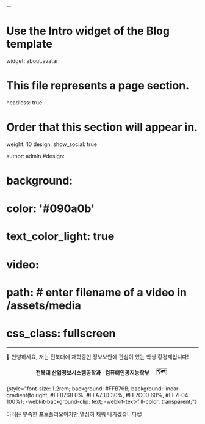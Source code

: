 --
# Use the Intro widget of the Blog template
widget: about.avatar

# This file represents a page section.
headless: true

# Order that this section will appear in.
weight: 10
design:
    show_social: true

author: admin
#design:
#  background:
#    color: '#090a0b'
#    text_color_light: true
#    video:
#      path:  # enter filename of a video in /assets/media
#  css_class: fullscreen
---

👋 안녕하세요, 저는 전북대에 재학중인 정보보안에 관심이 있는 학생 황경재입니다!
<!-- 🗺️ 학과명 옆 지도 아이콘 + 토글 지도 -->
<div style="text-align:center; margin-top:10px;">
  <strong>전북대 산업정보시스템공학과 · 컴퓨터인공지능학부</strong>
  <button id="jbnu-map-toggle"
          title="전북대학교 지도 보기"
          style="border:none; background:none; cursor:pointer; font-size:1.3rem; margin-left:8px;">
    🗺️
  </button>
</div>

<div id="jbnu-map-wrap" style="display:none; margin-top:16px;">
  <input id="map-search" type="text" placeholder="장소 또는 주소 검색..."
         style="width:80%; max-width:500px; padding:8px 12px; margin-bottom:12px; border-radius:8px; border:1px solid #555; background-color:#111; color:#eee; outline:none;">
  <div id="jbnu-map"
       style="height:400px; width:90%; max-width:900px; margin:0 auto; border-radius:12px; overflow:hidden; box-shadow:0 8px 25px rgba(0,0,0,0.35);">
  </div>
</div>

<link rel="stylesheet" href="https://unpkg.com/leaflet/dist/leaflet.css" />
<script src="https://unpkg.com/leaflet/dist/leaflet.js"></script>

<script>
  (function() {
    const btn   = document.getElementById("jbnu-map-toggle");
    const wrap  = document.getElementById("jbnu-map-wrap");
    const input = document.getElementById("map-search");
    let map, marker, mapInited = false;

    function initMap() {
      const jbnu = [35.8467, 127.1257];
      map = L.map("jbnu-map").setView(jbnu, 15);
      L.tileLayer("https://{s}.tile.openstreetmap.org/{z}/{x}/{y}.png", {
        maxZoom: 19,
        attribution: '&copy; OpenStreetMap contributors'
      }).addTo(map);
      marker = L.marker(jbnu).addTo(map)
        .bindPopup("<b>전북대학교</b><br>공대 7호관 근처").openPopup();
    }

    btn.addEventListener("click", () => {
      const hidden = wrap.style.display === "none";
      wrap.style.display = hidden ? "block" : "none";
      if (hidden && !mapInited) {
        setTimeout(initMap, 0);
        mapInited = true;
      }
      if (hidden) wrap.scrollIntoView({ behavior: "smooth", block: "center" });
    });

    input.addEventListener("keypress", async (e) => {
      if (e.key === "Enter") {
        e.preventDefault();
        const query = input.value.trim();
        if (!query) return;
        const res = await fetch(`https://nominatim.openstreetmap.org/search?format=json&q=${encodeURIComponent(query)}`);
        const data = await res.json();
        if (data.length > 0) {
          const { lat, lon, display_name } = data[0];
          map.setView([lat, lon], 15);
          marker.setLatLng([lat, lon])
            .bindPopup(`<b>${display_name}</b>`)
            .openPopup();
        } else {
          alert("검색 결과를 찾을 수 없습니다 😢");
        }
      }
    });
  })();
</script>

{style="font-size: 1.2rem; background: #FFB76B; background: linear-gradient(to right, #FFB76B 0%, #FFA73D 30%, #FF7C00 60%, #FF7F04 100%); -webkit-background-clip: text; -webkit-text-fill-color: transparent;"}

아직은 부족한 포토폴리오이지만,열심히 채워 나가겠습니다😍
